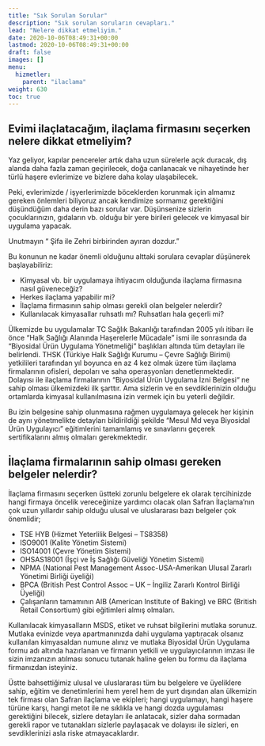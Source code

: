 ```yaml
---
title: "Sık Sorulan Sorular"
description: "Sık sorulan soruların cevapları."
lead: "Nelere dikkat etmeliyim."
date: 2020-10-06T08:49:31+00:00
lastmod: 2020-10-06T08:49:31+00:00
draft: false
images: []
menu:
  hizmetler:
    parent: "ilaclama"
weight: 630
toc: true
---
```


## Evimi ilaçlatacağım, ilaçlama firmasını seçerken nelere dikkat etmeliyim?

Yaz geliyor, kapılar pencereler artık daha uzun sürelerle açık duracak, dış alanda daha fazla zaman geçirilecek, doğa canlanacak ve nihayetinde her türlü haşere evlerimize ve bizlere daha kolay ulaşabilecek.

Peki, evlerimizde / işyerlerimizde böceklerden korunmak için almamız gereken önlemleri biliyoruz ancak kendimize sormamız gerektiğini düşündüğüm daha derin bazı sorular var. Düşünsenize sizlerin çocuklarınızın, gıdaların vb. olduğu bir yere birileri gelecek ve kimyasal bir uygulama yapacak.

Unutmayın “ Şifa ile Zehri birbirinden ayıran dozdur.”

Bu konunun ne kadar önemli olduğunu alttaki sorulara cevaplar düşünerek başlayabiliriz:

- Kimyasal vb. bir uygulamaya ihtiyacım olduğunda ilaçlama firmasına nasıl güveneceğiz?
- Herkes ilaçlama yapabilir mi?
- İlaçlama firmasının sahip olması gerekli olan belgeler nelerdir?
- Kullanılacak kimyasallar ruhsatlı mı? Ruhsatları hala geçerli mi?

Ülkemizde bu uygulamalar TC Sağlık Bakanlığı tarafından 2005 yılı itibarı ile önce “Halk Sağlığı Alanında Haşerelerle Mücadale” ismi ile sonrasında da “Biyosidal Ürün Uygulama Yönetmeliği” başlıkları altında tüm detayları ile belirlendi. THSK (Türkiye Halk Sağlığı Kurumu – Çevre Sağlığı Birimi) yetkilileri tarafından yıl boyunca en az 4 kez olmak üzere tüm ilaçlama firmalarının ofisleri, depoları ve saha operasyonları denetlenmektedir. Dolayısı ile ilaçlama firmalarının “Biyosidal Ürün Uygulama İzni Belgesi“ ne sahip olması ülkemizdeki ilk şarttır. Ama sizlerin ve en sevdiklerinizin olduğu ortamlarda kimyasal kullanılmasına izin vermek için bu yeterli değildir.

Bu izin belgesine sahip olunmasına rağmen uygulamaya gelecek her kişinin de aynı yönetmelikte detayları bildirildiği şekilde “Mesul Md veya Biyosidal Ürün Uygulayıcı” eğitimlerini tamamlamış ve sınavlarını geçerek sertifikalarını almış olmaları gerekmektedir.

## İlaçlama firmalarının sahip olması gereken belgeler nelerdir?

İlaçlama firmasını seçerken üstteki zorunlu belgelere ek olarak tercihinizde hangi firmaya öncelik vereceğinize yardımcı olacak olan Safran İlaçlama’nın çok uzun yıllardır sahip olduğu ulusal ve uluslararası bazı belgeler çok önemlidir;

- TSE HYB (Hizmet Yeterlilik Belgesi – TS8358)
- ISO9001 (Kalite Yönetim Sistemi)
- ISO14001 (Çevre Yönetim Sistemi)
- OHSAS18001 (İşçi ve İş Sağlığı Güveliği Yönetim Sistemi)
- NPMA (National Pest Management Assoc-USA-Amerikan Ulusal Zararlı Yönetimi Birliği üyeliği)
- BPCA (British Pest Control Assoc – UK – İngiliz Zararlı Kontrol Birliği Üyeliği)
- Çalışanların tamamının AIB (American Institute of Baking) ve BRC (British Retail Consortium) gibi eğitimleri almış olmaları.

Kullanılacak kimyasalların MSDS, etiket ve ruhsat bilgilerini mutlaka sorunuz. Mutlaka evinizde veya apartmanınızda dahi uygulama yaptıracak olsanız kullanılan kimyasaldan numune alınız ve mutlaka Biyosidal Ürün Uygulama formu adı altında hazırlanan ve firmanın yetkili ve uygulayıcılarının imzası ile sizin imzanızın atılması sonucu tutanak haline gelen bu formu da ilaçlama firmanızdan isteyiniz.

Üstte bahsettiğimiz ulusal ve uluslararası tüm bu belgelere ve üyeliklere sahip, eğitim ve denetimlerini hem yerel hem de yurt dışından alan ülkemizin tek firması olan Safran ilaçlama ve ekipleri; hangi uygulamayı, hangi haşere türüne karşı, hangi metot ile ne sıklıkla ve hangi dozda uygulaması gerektiğini bilecek, sizlere detayları ile anlatacak, sizler daha sormadan gerekli rapor ve tutanakları sizlerle paylaşacak ve dolayısı ile sizleri, en sevdiklerinizi asla riske atmayacaklardır.
